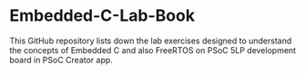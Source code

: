 # Embedded-C-Lab-Book
This GitHub repository lists down the lab exercises designed to understand the concepts of Embedded C and also FreeRTOS on PSoC 5LP development board in PSoC Creator app.
